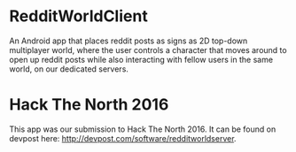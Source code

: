 # RedditWorldClient
An Android app that places reddit posts as signs as 2D top-down multiplayer world, where the user controls a character that moves around to open up reddit posts while also interacting with fellow users in the same world, on our dedicated servers. 

# Hack The North 2016
This app was our submission to Hack The North 2016. It can be found on devpost here: http://devpost.com/software/redditworldserver.
